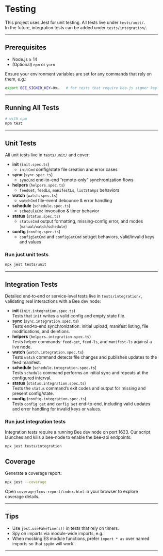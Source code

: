 # Testing

This project uses Jest for unit testing. All tests live under `tests/unit/`.  
In the future, integration tests can be added under `tests/integration/`.

---

## Prerequisites

- Node.js ≥ 14
- (Optional) `npm` or `yarn`

Ensure your environment variables are set for any commands that rely on them, e.g.:

```bash
export BEE_SIGNER_KEY=0x…   # for tests that require bee-js signer key
```

---

## Running All Tests

```bash
# with npm
npm test
```
---

## Unit Tests

All unit tests live in `tests/unit/` and cover:

- **init** (`init.spec.ts`)  
  - `initCmd` config/state file creation and error cases
- **sync** (`sync.spec.ts`)  
  - `syncCmd` end-to-end “remote-only” synchronization flows
- **helpers** (`helpers.spec.ts`)  
  - `feedGet`, `feedLs`, `manifestLs`, `listStamps` behaviors
- **watch** (`watch.spec.ts`)  
  - `watchCmd` file–event debounce & error handling
- **schedule** (`schedule.spec.ts`)  
  - `scheduleCmd` invocation & timer behavior
- **status** (`status.spec.ts`)  
  - `statusCmd` output formatting, missing-config error, and modes (`manual`/`watch`/`schedule`)  
- **config** (`config.spec.ts`)  
  - `configSetCmd` and `configGetCmd` set/get behaviors, valid/invalid keys and values  

### Run just unit tests

```bash
npx jest tests/unit
```

---

## Integration Tests

Detailed end‑to‑end or service‑level tests live in `tests/integration/`, validating real interactions with a Bee dev node:

- **init** (`init.integration.spec.ts`)  
  Tests that `init` writes a valid config and empty state file.  
- **sync** (`sync.integration.spec.ts`)  
  Tests end‑to‑end synchronization: initial upload, manifest listing, file modifications, and deletions.  
- **helpers** (`helpers.integration.spec.ts`)  
  Tests helper commands: `feed-get`, `feed-ls`, and `manifest-ls` against a live node.  
- **watch** (`watch.integration.spec.ts`)  
  Tests `watch` command detects file changes and publishes updates to the feed manifest.  
- **schedule** (`schedule.integration.spec.ts`)  
  Tests `schedule` command performs an initial sync and repeats at the configured interval.  
- **status** (`status.integration.spec.ts`)  
  Tests the `status` command’s exit codes and output for missing and present config/state.  
- **config** (`config.integration.spec.ts`)  
  Tests `config get` and `config set` end-to-end, including valid updates and error handling for invalid keys or values.  

### Run just integration tests

Integration tests require a running Bee dev node on port 1633. Our script launches and kills a bee-node to enable the bee-api endpoints:

```bash
npx jest tests/integration
```

## Coverage

Generate a coverage report:

```bash
npx jest --coverage
```

Open `coverage/lcov-report/index.html` in your browser to explore coverage details.

---

## Tips

- Use `jest.useFakeTimers()` in tests that rely on timers.
- Spy on imports via module-wide imports, e.g.:
- When mocking ES module functions, prefer `import * as` over named imports so that `spyOn` will work`.

---
